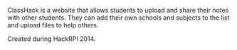 ClassHack is a website that allows students to upload and share their notes with other students. They can add their own schools and subjects to the list and upload files to help others.

Created during HackRPI 2014.
